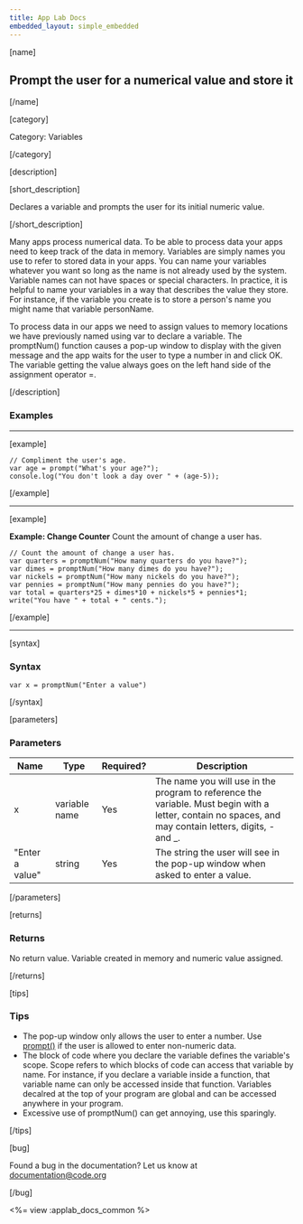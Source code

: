 ```yaml
---
title: App Lab Docs
embedded_layout: simple_embedded
---
```


[name]

## Prompt the user for a numerical value and store it

[/name]

[category]

Category: Variables

[/category]

[description]

[short_description]

Declares a variable and prompts the user for its initial numeric value.

[/short_description]

Many apps process numerical data. To be able to process data your apps need to keep track of the data in memory. Variables are simply names you use to refer to stored data in your apps. You can name your variables whatever you want so long as the name is not already used by the system. Variable names can not have spaces or special characters. In practice, it is helpful to name your variables in a way that describes the value they store. For instance, if the variable you create is to store a person's name you might name that variable personName.

To process data in our apps we need to assign values to memory locations we have previously named using var to declare a variable. The promptNum() function causes a pop-up window to display with the given message and the app waits for the user to type a number in and click OK. The variable getting the value always goes on the left hand side of the assignment operator =.

[/description]

### Examples
____________________________________________________

[example]

```
// Compliment the user's age.
var age = prompt("What's your age?");
console.log("You don't look a day over " + (age-5));
```

[/example]

____________________________________________________

[example]

**Example: Change Counter** Count the amount of change a user has.

```
// Count the amount of change a user has.
var quarters = promptNum("How many quarters do you have?");
var dimes = promptNum("How many dimes do you have?");
var nickels = promptNum("How many nickels do you have?");
var pennies = promptNum("How many pennies do you have?");
var total = quarters*25 + dimes*10 + nickels*5 + pennies*1;
write("You have " + total + " cents.");
```

[/example]

____________________________________________________

[syntax]

### Syntax

```
var x = promptNum("Enter a value")
```

[/syntax]

[parameters]

### Parameters

| Name  | Type | Required? | Description |
|-----------------|------|-----------|-------------|
| x | variable name | Yes | The name you will use in the program to reference the variable. Must begin with a letter, contain no spaces, and may contain letters, digits, - and _. |
| "Enter a value" | string | Yes | The string the user will see in the pop-up window when asked to enter a value. |

[/parameters]

[returns]

### Returns
No return value. Variable created in memory and numeric value assigned.

[/returns]

[tips]

### Tips
- The pop-up window only allows the user to enter a number. Use [prompt()](/applab/docs/declareAssign_x_prompt) if the user is allowed to enter non-numeric data.
- The block of code where you declare the variable defines the variable's scope. Scope refers to which blocks of code can access that variable by name. For instance, if you declare a variable inside a function, that variable name can only be accessed inside that function. Variables decalred at the top of your program are global and can be accessed anywhere in your program.
- Excessive use of promptNum() can get annoying, use this sparingly.

[/tips]

[bug]

Found a bug in the documentation? Let us know at documentation@code.org

[/bug]

<%= view :applab_docs_common %>
